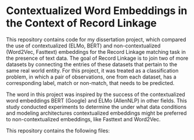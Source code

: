 # Contextualized Word Embeddings in the Context of Record Linkage

This repository contains code for my dissertation project, which compared the use of contextualized (ELMo, BERT) and non-contextualized (Word2Vec, Fasttext) embeddings for the Record Linkage matching task in the presence of text data. The goal of Record Linkage is to join two of more datasets by connecting the entries of these datasets that pertain to the same real world entity. For this project, it was treated as a classification problem, in which a pair of observations, one from each dataset, has a corresponding label, match or non-match, that needs to be predicted.

The word in this project was inspired by the success of the contextualized word embeddings BERT (Google) and ELMo (AllenNLP) in other fields. This study conducted experiments to determine the under what data conditions and modeling architectures contextualized embeddings might be preferred to non-contextualized embeddings, like Fasttext and Word2Vec.

This repository contains the following files:

###

